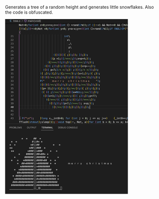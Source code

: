 Generates a tree of a random height and generates little snowflakes. Also the code is obfuscated.  

<img src="./pic.png" alt="Image description" style="width: 400px;">

